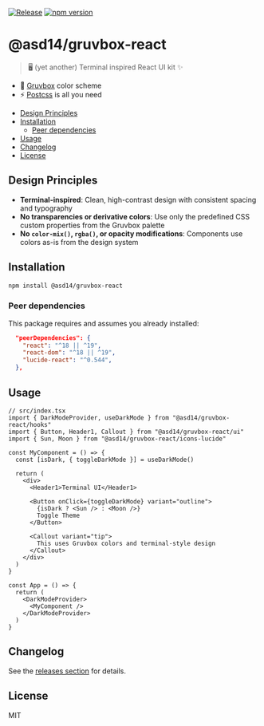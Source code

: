 [![Release](https://github.com/asd-xiv/gruvbox-react/actions/workflows/release.yml/badge.svg?branch=main)](https://github.com/asd-xiv/gruvbox-react/actions/workflows/release.yml)
[![npm version](https://img.shields.io/npm/v/@asd14/gruvbox-react.svg)](https://www.npmjs.com/package/@asd14/gruvbox-react)

# @asd14/gruvbox-react

> 🖥️ (yet another) Terminal inspired React UI kit ✨

- 🎨 [Gruvbox][intro_gruv] color scheme
- ⚡ [Postcss][intro_postcss] is all you need

[intro_gruv]: https://github.com/morhetz/gruvbox
[intro_postcss]: https://github.com/postcss/postcss

<!-- vim-markdown-toc GFM -->

- [Design Principles](#design-principles)
- [Installation](#installation)
  - [Peer dependencies](#peer-dependencies)
- [Usage](#usage)
- [Changelog](#changelog)
- [License](#license)

<!-- vim-markdown-toc -->

## Design Principles

- **Terminal-inspired**: Clean, high-contrast design with consistent spacing and
  typography
- **No transparencies or derivative colors**: Use only the predefined CSS custom
  properties from the Gruvbox palette
- **No `color-mix()`, `rgba()`, or opacity modifications**: Components use
  colors as-is from the design system

## Installation

```sh
npm install @asd14/gruvbox-react
```

### Peer dependencies

This package requires and assumes you already installed:

```json
  "peerDependencies": {
    "react": "^18 || ^19",
    "react-dom": "^18 || ^19",
    "lucide-react": "^0.544",
  },
```

## Usage

```tsx
// src/index.tsx
import { DarkModeProvider, useDarkMode } from "@asd14/gruvbox-react/hooks"
import { Button, Header1, Callout } from "@asd14/gruvbox-react/ui"
import { Sun, Moon } from "@asd14/gruvbox-react/icons-lucide"

const MyComponent = () => {
  const [isDark, { toggleDarkMode }] = useDarkMode()

  return (
    <div>
      <Header1>Terminal UI</Header1>

      <Button onClick={toggleDarkMode} variant="outline">
        {isDark ? <Sun /> : <Moon />}
        Toggle Theme
      </Button>

      <Callout variant="tip">
        This uses Gruvbox colors and terminal-style design
      </Callout>
    </div>
  )
}

const App = () => {
  return (
    <DarkModeProvider>
      <MyComponent />
    </DarkModeProvider>
  )
}
```

## Changelog

See the [releases section](https://github.com/asd-xiv/gruvbox-react/releases)
for details.

## License

MIT
